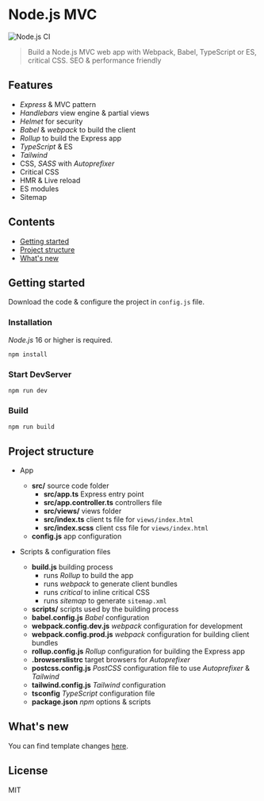 # Node.js MVC
![Node.js CI](https://github.com/robisim74/nodejs-mvc/workflows/Node.js%20CI/badge.svg)
> Build a Node.js MVC web app with Webpack, Babel, TypeScript or ES, critical CSS. SEO & performance friendly

## Features

* _Express_ & MVC pattern
* _Handlebars_ view engine & partial views
* _Helmet_ for security
* _Babel_ & _webpack_ to build the client
* _Rollup_ to build the Express app
* _TypeScript_ & ES
* _Tailwind_
* CSS, _SASS_ with _Autoprefixer_
* Critical CSS
* HMR & Live reload
* ES modules
* Sitemap


## Contents
* [Getting started](#1)
* [Project structure](#2)
* [What's new](#3)


## <a name="1"></a>Getting started
Download the code & configure the project in `config.js` file.

### Installation
_Node.js_ 16 or higher is required.

```Shell
npm install
```

### Start DevServer
```Shell
npm run dev
```

### Build
```Shell
npm run build
```


## <a name="2"></a>Project structure
- App
    - **src/** source code folder
        - **src/app.ts** Express entry point
        - **src/app.controller.ts** controllers file
        - **src/views/** views folder
        - **src/index.ts** client ts file for `views/index.html`
        - **src/index.scss** client css file for `views/index.html`
    - **config.js** app configuration
    
- Scripts & configuration files
    - **build.js** building process
        - runs _Rollup_ to build the app
        - runs _webpack_ to generate client bundles
        - runs _critical_ to inline critical CSS
        - runs _sitemap_ to generate `sitemap.xml`
    - **scripts/** scripts used by the building process
    - **babel.config.js** _Babel_ configuration
    - **webpack.config.dev.js** _webpack_ configuration for development
    - **webpack.config.prod.js** _webpack_ configuration for building client bundles
    - **rollup.config.js** _Rollup_ configuration for building the Express app
    - **.browserslistrc** target browsers for _Autoprefixer_
    - **postcss.config.js** _PostCSS_ configuration file to use _Autoprefixer_ & _Tailwind_
    - **tailwind.config.js** _Tailwind_ configuration
    - **tsconfig** _TypeScript_ configuration file
    - **package.json** _npm_ options & scripts


## <a name="3"></a>What's new
You can find template changes [here](https://github.com/robisim74/nodejs-mvc/releases).


## License
MIT
